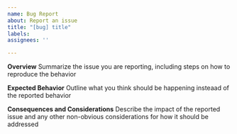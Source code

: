 ```yaml
---
name: Bug Report
about: Report an issue
title: "[bug] title"
labels: 
assignees: ''

---
```


**Overview**
Summarize the issue you are reporting, including steps on how to reproduce the behavior

**Expected Behavior**
Outline what you think should be happening insteaad of the reported behavior

**Consequences and Considerations**
Describe the impact of the reported issue and any other non-obvious considerations for how it should be addressed
